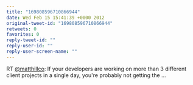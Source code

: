 ```yaml
---
title: "169808596710866944"
date: Wed Feb 15 15:41:39 +0000 2012
original-tweet-id: "169808596710866944"
retweets: 0
favorites: 0
reply-tweet-id: ""
reply-user-id: ""
reply-user-screen-name: ""
---
```

RT <a href="https://twitter.com/matthillco">@matthillco</a>: If your developers are working on more than 3 different client projects in a single day, you're probably not getting the ...
